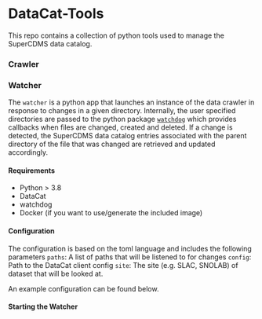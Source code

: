 # DataCat-Tools

This repo contains a collection of python tools used to manage the SuperCDMS data catalog.

### Crawler

### Watcher

The `watcher` is a python app that launches an instance of the data crawler in response to
changes in a given directory. Internally, the user specified directories are passed to 
the python package [`watchdog`](https://pypi.org/project/watchdog/) which provides callbacks
when files are changed, created and deleted. If a change is detected, the 
SuperCDMS data catalog entries associated with the parent directory of the file that was
changed are retrieved and updated accordingly.  

#### Requirements
* Python > 3.8
* DataCat
* watchdog
* Docker (if you want to use/generate the included image)

#### Configuration

The configuration is based on the toml language and includes the following parameters
`paths`: A list of paths that will be listened to for changes
`config`: Path to the DataCat client config
`site`: The site (e.g. SLAC, SNOLAB) of dataset that will be looked at.

An example configuration can be found below.

#### Starting the Watcher
